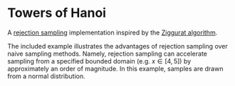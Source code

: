# Towers of Hanoi

A [rejection sampling](https://en.wikipedia.org/wiki/Rejection_sampling) implementation inspired by the [Ziggurat algorithm](https://heliosphan.org/zigguratalgorithm/zigguratalgorithm.html).

The included example illustrates the advantages of rejection sampling over naive sampling methods. Namely, rejection sampling can accelerate sampling from a specified bounded domain (e.g. $x \in [4, 5]$) by approximately an order of magnitude. In this example, samples are drawn from a normal distribution.